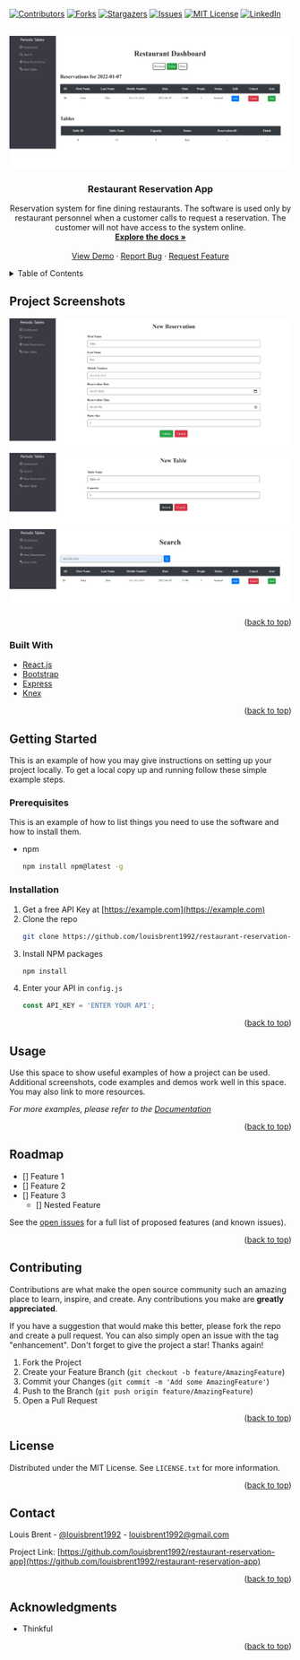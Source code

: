 <div id="top"></div>
<!--
*** Thanks for checking out the Best-README-Template. If you have a suggestion
*** that would make this better, please fork the repo and create a pull request
*** or simply open an issue with the tag "enhancement".
*** Don't forget to give the project a star!
*** Thanks again! Now go create something AMAZING! :D
-->



<!-- PROJECT SHIELDS -->
<!--
*** I'm using markdown "reference style" links for readability.
*** Reference links are enclosed in brackets [ ] instead of parentheses ( ).
*** See the bottom of this document for the declaration of the reference variables
*** for contributors-url, forks-url, etc. This is an optional, concise syntax you may use.
*** https://www.markdownguide.org/basic-syntax/#reference-style-links
-->
[![Contributors][contributors-shield]][contributors-url]
[![Forks][forks-shield]][forks-url]
[![Stargazers][stars-shield]][stars-url]
[![Issues][issues-shield]][issues-url]
[![MIT License][license-shield]][license-url]
[![LinkedIn][linkedin-shield]][linkedin-url]



<!-- PROJECT LOGO -->
<br />
<div align="center">
  <a href="https://restaurant-frontend-deployment.herokuapp.com/">
    <img src="./Public/images/dashboardScreen.jpg" alt="Logo">
  </a>

<h3 align="center">Restaurant Reservation App</h3>

  <p align="center">
    Reservation system for fine dining restaurants. The software is used only by restaurant personnel when a customer calls to request a reservation. The customer will not have access to the system online.
    <br />
    <a href="https://github.com/louisbrent1992/restaurant-reservation-app"><strong>Explore the docs »</strong></a>
    <br />
    <br />
    <a href="https://restaurant-frontend-deployment.herokuapp.com/dashboard">View Demo</a>
    ·
    <a href="https://github.com/louisbrent1992/restaurant-reservation-app/issues">Report Bug</a>
    ·
    <a href="https://github.com/louisbrent1992/restaurant-reservation-app/issues">Request Feature</a>
  </p>
</div>



<!-- TABLE OF CONTENTS -->
<details>
  <summary>Table of Contents</summary>
  <ol>
    <li>
      <a href="#about-the-project">Project Screenshots</a>
      <ul>
        <li><a href="#built-with">Built With</a></li>
      </ul>
    </li>
    <li>
      <a href="#getting-started">Getting Started</a>
      <ul>
        <li><a href="#prerequisites">Prerequisites</a></li>
        <li><a href="#installation">Installation</a></li>
      </ul>
    </li>
    <li><a href="#usage">Usage</a></li>
    <li><a href="#roadmap">Roadmap</a></li>
    <li><a href="#contributing">Contributing</a></li>
    <li><a href="#license">License</a></li>
    <li><a href="#contact">Contact</a></li>
    <li><a href="#acknowledgments">Acknowledgments</a></li>
  </ol>
</details>



<!-- Project Screenshots -->
## Project Screenshots

[![Restaurant Reservation App Screen Shot][product-screenshot]](https://example.com)
<br />
[![Restaurant Reservation App Screen Shot 2][product-screenshot 2]](https://example.com)
<br />
[![Restaurant Reservation App Screen Shot 3][product-screenshot 3]](https://example.com)

<p align="right">(<a href="#top">back to top</a>)</p>



### Built With

* [React.js](https://reactjs.org/)
* [Bootstrap](https://getbootstrap.com)
* [Express](https://expressjs.com)
* [Knex](https://knexjs.org)

<p align="right">(<a href="#top">back to top</a>)</p>



<!-- GETTING STARTED -->
## Getting Started

This is an example of how you may give instructions on setting up your project locally.
To get a local copy up and running follow these simple example steps.

### Prerequisites

This is an example of how to list things you need to use the software and how to install them.
* npm
  ```sh
  npm install npm@latest -g
  ```

### Installation

1. Get a free API Key at [https://example.com](https://example.com)
2. Clone the repo
   ```sh
   git clone https://github.com/louisbrent1992/restaurant-reservation-app.git
   ```
3. Install NPM packages
   ```sh
   npm install
   ```
4. Enter your API in `config.js`
   ```js
   const API_KEY = 'ENTER YOUR API';
   ```

<p align="right">(<a href="#top">back to top</a>)</p>



<!-- USAGE EXAMPLES -->
## Usage

Use this space to show useful examples of how a project can be used. Additional screenshots, code examples and demos work well in this space. You may also link to more resources.

_For more examples, please refer to the [Documentation](https://example.com)_

<p align="right">(<a href="#top">back to top</a>)</p>



<!-- ROADMAP -->
## Roadmap

- [] Feature 1
- [] Feature 2
- [] Feature 3
    - [] Nested Feature

See the [open issues](https://github.com/louisbrent1992/restaurant-reservation-app/issues) for a full list of proposed features (and known issues).

<p align="right">(<a href="#top">back to top</a>)</p>



<!-- CONTRIBUTING -->
## Contributing

Contributions are what make the open source community such an amazing place to learn, inspire, and create. Any contributions you make are **greatly appreciated**.

If you have a suggestion that would make this better, please fork the repo and create a pull request. You can also simply open an issue with the tag "enhancement".
Don't forget to give the project a star! Thanks again!

1. Fork the Project
2. Create your Feature Branch (`git checkout -b feature/AmazingFeature`)
3. Commit your Changes (`git commit -m 'Add some AmazingFeature'`)
4. Push to the Branch (`git push origin feature/AmazingFeature`)
5. Open a Pull Request

<p align="right">(<a href="#top">back to top</a>)</p>



<!-- LICENSE -->
## License

Distributed under the MIT License. See `LICENSE.txt` for more information.

<p align="right">(<a href="#top">back to top</a>)</p>



<!-- CONTACT -->
## Contact

Louis Brent - [@louisbrent1992](https://twitter.com/louisbrent1992) - louisbrent1992@gmail.com

Project Link: [https://github.com/louisbrent1992/restaurant-reservation-app](https://github.com/louisbrent1992/restaurant-reservation-app)

<p align="right">(<a href="#top">back to top</a>)</p>



<!-- ACKNOWLEDGMENTS -->
## Acknowledgments

* Thinkful

<p align="right">(<a href="#top">back to top</a>)</p>



<!-- MARKDOWN LINKS & IMAGES -->
<!-- https://www.markdownguide.org/basic-syntax/#reference-style-links -->
[contributors-shield]: https://img.shields.io/github/contributors/louisbrent1992/restaurant-reservation-app.svg?style=for-the-badge
[contributors-url]: https://github.com/louisbrent1992/restaurant-reservation-app/graphs/contributors
[forks-shield]: https://img.shields.io/github/forks/louisbrent1992/restaurant-reservation-app.svg?style=for-the-badge
[forks-url]: https://github.com/louisbrent1992/restaurant-reservation-app/network/members
[stars-shield]: https://img.shields.io/github/stars/louisbrent1992/restaurant-reservation-app.svg?style=for-the-badge
[stars-url]: https://github.com/louisbrent1992/restaurant-reservation-app/stargazers
[issues-shield]: https://img.shields.io/github/issues/louisbrent1992/restaurant-reservation-app.svg?style=for-the-badge
[issues-url]: https://github.com/louisbrent1992/restaurant-reservation-app/issues
[license-shield]: https://img.shields.io/github/license/louisbrent1992/restaurant-reservation-app.svg?style=for-the-badge
[license-url]: https://github.com/louisbrent1992/restaurant-reservation-app/blob/master/LICENSE.txt
[linkedin-shield]: https://img.shields.io/badge/-LinkedIn-black.svg?style=for-the-badge&logo=linkedin&colorB=555
[linkedin-url]: https://linkedin.com/in/louis-brent
[product-screenshot]: ./Public/images/newReservationScreen.jpg
[product-screenshot 2]: ./Public/images/newTableScreen.jpg
[product-screenshot 3]: ./Public/images/searchScreen.jpg
